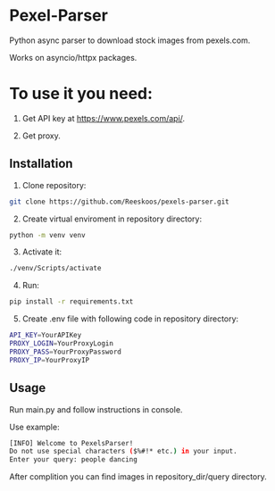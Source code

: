 # Pexel-Parser
Python async parser to download stock images from pexels.com.

Works on asyncio/httpx packages.

# To use it you need:

1. Get API key at https://www.pexels.com/api/.

2. Get proxy.
## Installation
1. Clone repository:
```sh
git clone https://github.com/Reeskoos/pexels-parser.git
```
2. Create virtual enviroment in repository directory:
```sh
python -m venv venv
```
3. Activate it:
```sh
./venv/Scripts/activate
```
4. Run:
```sh
pip install -r requirements.txt
```
5. Create .env file with following code in repository directory:
```sh
API_KEY=YourAPIKey
PROXY_LOGIN=YourProxyLogin
PROXY_PASS=YourProxyPassword
PROXY_IP=YourProxyIP
```
## Usage
Run main.py and follow instructions in console.

Use example:
```sh
[INFO] Welcome to PexelsParser!
Do not use special characters ($%#!* etc.) in your input.
Enter your query: people dancing
```


After complition you can find images in repository_dir/query directory.



